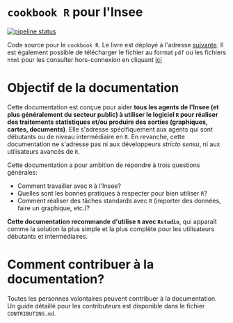 # `cookbook R` pour l'Insee 

<!-- badges: start -->
[![pipeline status](https://gitlab.com/linogaliana/documentationR/badges/master/pipeline.svg)](https://gitlab.com/linogaliana/documentationR/-/commits/master)
<!-- badges: end -->

 
Code source pour le `cookbook R`. Le livre est déployé à l'adresse [suivante](https://linogaliana.gitlab.io/documentationR/index.html). Il est également possible de télécharger le fichier au format `pdf` ou les  fichiers `html` pour les consulter hors-connexion en cliquant [ici](https://gitlab.com/linogaliana/documentationR/-/jobs/artifacts/master/download?job=buildbookdown)


# Objectif de la documentation

Cette documentation est conçue pour aider **tous les agents de l'Insee (et plus généralement du secteur public) à utiliser le logiciel `R` pour réaliser des traitements statistiques et/ou produire des sorties (graphiques, cartes, documents)**. Elle s'adresse spécifiquement aux agents qui sont débutants ou de niveau intermédiaire en `R`. En revanche, cette documentation ne s'adresse pas ni aux développeurs *stricto sensu*, ni aux utilisateurs avancés de `R`.

Cette documentation a pour ambition de répondre à trois questions générales:

* Comment travailler avec `R` à l'Insee?
* Quelles sont les bonnes pratiques à respecter pour bien utiliser `R`?
* Comment réaliser des tâches standards avec `R` (importer des données, faire un graphique, etc.)?

**Cette documentation recommande d'utilise `R` avec `Rstudio`**, qui apparaît comme la solution la plus simple et la plus complète pour les utilisateurs débutants et intermédiaires.

# Comment contribuer à la documentation?

Toutes les personnes volontaires peuvent contribuer à la documentation. Un guide détaillé pour les contributeurs est disponible dans le fichier `CONTRIBUTING.md`.